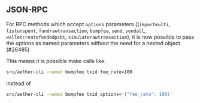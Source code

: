 JSON-RPC
---

For RPC methods which accept `options` parameters ((`importmulti`, `listunspent`, `fundrawtransaction`, `bumpfee`, `send`, `sendall`, `walletcreatefundedpsbt`, `simulaterawtransaction`), it is now possible to pass the options as named parameters without the need for a nested object. (#26485)

This means it is possible make calls like:

```sh
src/aether-cli -named bumpfee txid fee_rate=100
```

instead of

```sh
src/aether-cli -named bumpfee txid options='{"fee_rate": 100}'
```
